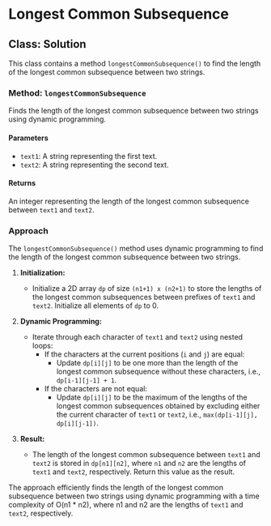 # Longest Common Subsequence

## Class: Solution

This class contains a method `longestCommonSubsequence()` to find the length of the longest common subsequence between two strings.

### Method: `longestCommonSubsequence`

Finds the length of the longest common subsequence between two strings using dynamic programming.

#### Parameters

- `text1`: A string representing the first text.
- `text2`: A string representing the second text.

#### Returns

An integer representing the length of the longest common subsequence between `text1` and `text2`.

### Approach

The `longestCommonSubsequence()` method uses dynamic programming to find the length of the longest common subsequence between two strings.

1. **Initialization:**
   - Initialize a 2D array `dp` of size `(n1+1) x (n2+1)` to store the lengths of the longest common subsequences between prefixes of `text1` and `text2`. Initialize all elements of `dp` to 0.

2. **Dynamic Programming:**
   - Iterate through each character of `text1` and `text2` using nested loops:
     - If the characters at the current positions (`i` and `j`) are equal:
       - Update `dp[i][j]` to be one more than the length of the longest common subsequence without these characters, i.e., `dp[i-1][j-1] + 1`.
     - If the characters are not equal:
       - Update `dp[i][j]` to be the maximum of the lengths of the longest common subsequences obtained by excluding either the current character of `text1` or `text2`, i.e., `max(dp[i-1][j], dp[i][j-1])`.

3. **Result:**
   - The length of the longest common subsequence between `text1` and `text2` is stored in `dp[n1][n2]`, where `n1` and `n2` are the lengths of `text1` and `text2`, respectively. Return this value as the result.

The approach efficiently finds the length of the longest common subsequence between two strings using dynamic programming with a time complexity of O(n1 * n2), where n1 and n2 are the lengths of `text1` and `text2`, respectively.
